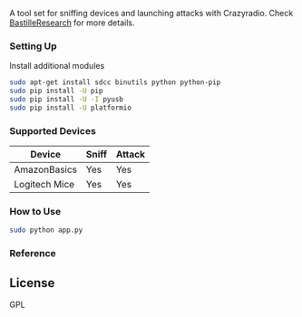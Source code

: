 A tool set for sniffing devices and launching attacks with Crazyradio.
Check [BastilleResearch](https://github.com/BastilleResearch/nrf-research-firmware.git "nrf-research-firmware") for more details.

### Setting Up
Install additional modules
```sh
sudo apt-get install sdcc binutils python python-pip
sudo pip install -U pip
sudo pip install -U -I pyusb
sudo pip install -U platformio
```

### Supported Devices
| Device  | Sniff | Attack |
| ----------------- | ----------------- | ----------------- |
| AmazonBasics | Yes | Yes |
| Logitech Mice | Yes | Yes |


### How to Use
```sh
sudo python app.py
```

### Reference


License
----
GPL
